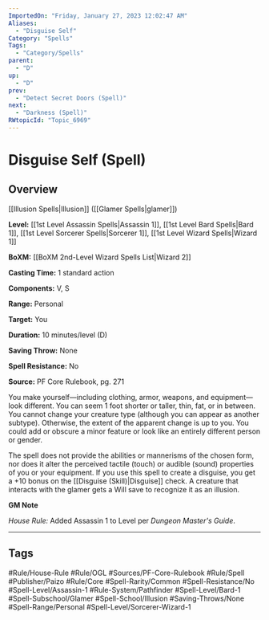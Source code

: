 ```yaml
---
ImportedOn: "Friday, January 27, 2023 12:02:47 AM"
Aliases:
  - "Disguise Self"
Category: "Spells"
Tags:
  - "Category/Spells"
parent:
  - "D"
up:
  - "D"
prev:
  - "Detect Secret Doors (Spell)"
next:
  - "Darkness (Spell)"
RWtopicId: "Topic_6969"
---
```

# Disguise Self (Spell)
## Overview
[[Illusion Spells|Illusion]] ([[Glamer Spells|glamer]])

**Level:** [[1st Level Assassin Spells|Assassin 1]], [[1st Level Bard Spells|Bard 1]], [[1st Level Sorcerer Spells|Sorcerer 1]], [[1st Level Wizard Spells|Wizard 1]]

**BoXM:** [[BoXM 2nd-Level Wizard Spells List|Wizard 2]]

**Casting Time:** 1 standard action

**Components:** V, S

**Range:** Personal

**Target:** You

**Duration:** 10 minutes/level (D)

**Saving Throw:** None

**Spell Resistance:** No

**Source:** PF Core Rulebook, pg. 271

You make yourself—including clothing, armor, weapons, and equipment—look different. You can seem 1 foot shorter or taller, thin, fat, or in between. You cannot change your creature type (although you can appear as another subtype). Otherwise, the extent of the apparent change is up to you. You could add or obscure a minor feature or look like an entirely different person or gender.

The spell does not provide the abilities or mannerisms of the chosen form, nor does it alter the perceived tactile (touch) or audible (sound) properties of you or your equipment. If you use this spell to create a disguise, you get a +10 bonus on the [[Disguise (Skill)|Disguise]] check. A creature that interacts with the glamer gets a Will save to recognize it as an illusion.

**GM Note** 

*House Rule:* Added Assassin 1 to Level per *Dungeon Master's Guide*.


---
## Tags
#Rule/House-Rule #Rule/OGL #Sources/PF-Core-Rulebook #Rule/Spell #Publisher/Paizo #Rule/Core #Spell-Rarity/Common #Spell-Resistance/No #Spell-Level/Assassin-1 #Rule-System/Pathfinder #Spell-Level/Bard-1 #Spell-Subschool/Glamer #Spell-School/Illusion #Saving-Throws/None #Spell-Range/Personal #Spell-Level/Sorcerer-Wizard-1

